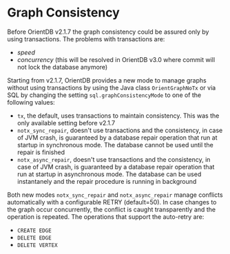 # Graph Consistency

Before OrientDB v2.1.7 the graph consistency could be assured only by using transactions. The problems with transactions are:
- *speed*
- *concurrency* (this will be resolved in OrientDB v3.0 where commit will not lock the database anymore)

Starting from v2.1.7, OrientDB provides a new mode to manage graphs without using transactions by using the Java class `OrientGraphNoTx` or via SQL by changing the setting `sql.graphConsistencyMode` to one of the following values:
- `tx`, the default, uses transactions to maintain consistency. This was the only available setting before v2.1.7
- `notx_sync_repair`, doesn't use transactions and the consistency, in case of JVM crash, is guaranteed by a database repair operation that run at startup in synchronous mode. The database cannot be used until the repair is finished
- `notx_async_repair`, doesn't use transactions and the consistency, in case of JVM crash, is guaranteed by a database repair operation that run at startup in asynchronous mode. The database can be used instantanely and the repair procedure is running in background

Both new modes `notx_sync_repair` and `notx_async_repair` manage conflicts automatically with a configurable RETRY (default=50). In case changes to the graph occur concurrently, the conflict is caught transparently and the operation is repeated. The operations that support the auto-retry are:
- `CREATE EDGE`
- `DELETE EDGE`
- `DELETE VERTEX`
 

